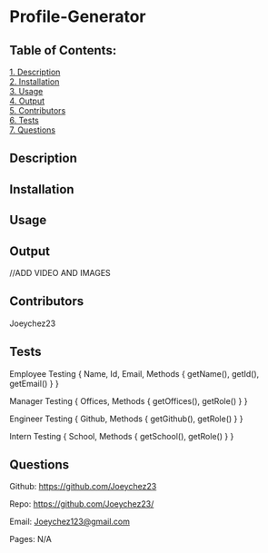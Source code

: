 # Profile-Generator

## Table of Contents:

[1. Description](#Description)  
[2. Installation](#Installation)  
[3. Usage](#Usage)  
[4. Output](#Output)  
[5. Contributors](#Contributors)  
[6. Tests](#Tests)  
[7. Questions](#Questions)

## Description


## Installation


## Usage


## Output

//ADD VIDEO AND IMAGES

## Contributors

Joeychez23

## Tests

Employee Testing {
    Name,
    Id,
    Email,
    Methods {
        getName(),
        getId(),
        getEmail()
    }
}

Manager Testing {
    Offices,
    Methods {
        getOffices(),
        getRole()
    }
}

Engineer Testing {
    Github,
    Methods {
        getGithub(),
        getRole()
    }
}

Intern Testing {
    School,
    Methods {
        getSchool(),
        getRole()
    }
}

## Questions

Github: https://github.com/Joeychez23

Repo: https://github.com/Joeychez23/

Email: Joeychez123@gmail.com

Pages: N/A

